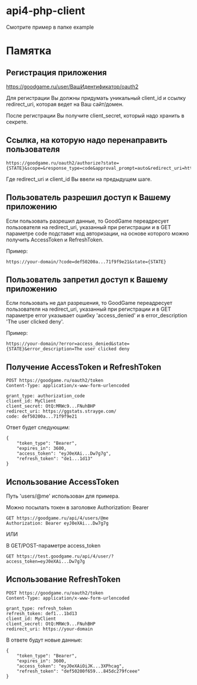# api4-php-client

Смотрите пример в папке example

# Памятка

## Регистрация приложения

https://goodgame.ru/user/ВашИдентификатор/oauth2

Для регистрации Вы должны придумать уникальный client_id и ссылку redirect_uri, которая ведет на Ваш сайт/домен.

После регистрации Вы получите client_secret, который надо хранить в секрете.

## Ссылка, на которую надо перенаправить пользователя

```
https://goodgame.ru/oauth2/authorize?state={STATE}&scope=&response_type=code&approval_prompt=auto&redirect_uri=https://...&client_id=MyClient
```

Где redirect_uri и client_id Вы ввели на предыдущем шаге.

## Пользователь разрешил доступ к Вашему приложению

Если пользовать разрешил данные, то GoodGame переадресует пользователя на redirect_uri, указанный при регистрации и в
GET параметре code подставит код авторизации, на основе которого можно получить AccessToken и RefreshToken.

Пример:

```
https://your-domain/?code=def50200a...71f9f9e21&state={STATE}
```

## Пользователь запретил доступ к Вашему приложению

Если пользовать не дал разрешения, то GoodGame переадресует пользователя на redirect_uri, указанный при регистрации и в GET
параметре error указывает ошибку 'access_denied' и в error_description 'The user clicked deny'.

Пример:

```
https://your-domain/?error=access_denied&state={STATE}&error_description=The user clicked deny
```

## Получение AccessToken и RefreshToken

```
POST https://goodgame.ru/oauth2/token
Content-Type: application/x-www-form-urlencoded

grant_type: authorization_code
client_id: MyClient
client_secret: OtQ:MRWc9...FNuhBHP
redirect_uri: https://ggstats.strayge.com/
code: def50200a...71f9f9e21
```

Ответ будет следующим:

```
{
    "token_type": "Bearer",
    "expires_in": 3600,
    "access_token": "eyJ0eXAi...Dw7g7g",
    "refresh_token": "de1...1d13"
}
```

## Использование AccessToken

Путь 'users/@me' использован для примера.

Можно посылать токен в заголовке Authorization: Bearer

```
GET https://goodgame.ru/api/4/users/@me
Authorization: Bearer eyJ0eXAi...Dw7g7g
```

ИЛИ

В GET/POST-параметре access_token

```
GET https://test.goodgame.ru/api/4/user/?access_token=eyJ0eXAi...Dw7g7g
```

## Использование RefreshToken

```
POST https://goodgame.ru/oauth2/token
Content-Type: application/x-www-form-urlencoded

grant_type: refresh_token
refresh_token: def1...1bd13
client_id: MyClient
client_secret: OtQ:MRWc9...FNuhBHP
redirect_uri: https://your-domain
```

В ответе будут новые данные:

```
{
    "token_type": "Bearer",
    "expires_in": 3600,
    "access_token": "eyJ0eXAiOiJK...3XPhcag",
    "refresh_token": "def50200f659...845dc279fceee"
}
```
